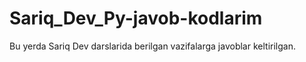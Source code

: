 # Sariq_Dev_Py-javob-kodlarim
Bu yerda Sariq Dev darslarida berilgan vazifalarga javoblar keltirilgan.
